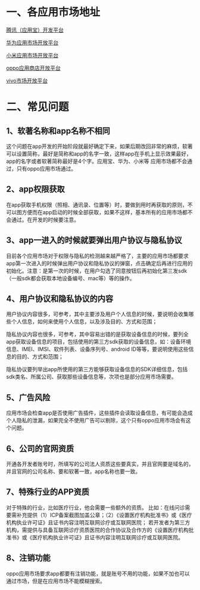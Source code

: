 # 一、各应用市场地址
[腾讯（应用宝）开发平台](https://open.tencent.com/)

[华为应用市场开放平台](https://appgallery.huawei.com/#/Featured )

[小米应用市场开放平台](https://app.mi.com/)

[oppo应用商店开放平台](https://store.oppomobile.com/)

[vivo市场开放平台](https://dev.vivo.com.cn/products/pc/index)
# 二、常见问题
## 1、软著名称和app名称不相同
这个问题在app开发的开始阶段就最好确定下来，如果后期改回非常的麻烦，软著可以设置简称，最好是简称和app的名字一致，这样app在手机上显示效果最好，app的名字或者软著简称最好是4个字。应用宝、华为、小米等
应用市场都不会通过，只有oppo应用市场通过。
## 2、app权限获取
在app获取手机权限（照相、通讯录、位置等）时，要做到用时再获取的原则，不可以图方便而在app启动的时候全部获取，如果不这样，基本所有的应用市场都不会通过。在开发的时候要注意。
## 3、app一进入的时候就要弹出用户协议与隐私协议
目前各个应用市场对于权限与隐私的检测越来越严格了，主要的应用市场都要求app第一次进入的时候弹出用户协议和隐私协议的弹窗，点击确定后再进行应用的初始化。注意：是第一次的时候，在用户勾选了同意按钮后再初始化第三发sdk（一般sdk都会获取本地设备编号、mac等）等的操作。
## 4、用户协议和隐私协议的内容
用户协议内容很多，可参考，其中主要涉及用户个人信息的时候，要说明会收集哪些个人信息，如何来使用个人信息，以及涉及目的、方式和范围；

隐私协议内容也很多，可参考，其中容易出错的是获取设备信息的时候，要列全app获取设备信息的项目，包括使用的第三方sdk获取的设备信息，如：设备环境信息、IMEI、IMSI、软件列表、设备序列号、android ID等等，要说明使用这些信息的目的、方式和范围；

隐私协议要列举出app所使用的第三方能够获取设备信息的SDK详细信息，包括sdk类名、所属公司、获取那些设备信息等，次项也是部分应用市场需要。

## 5、广告风险
应用市场会检查app是否使用广告插件，这些插件会读取设备信息，有可能会造成个人隐私的泄漏，如果完全不使用广告可以剔除，这个只有oppo应用市场会有这个问题。

## 6、公司的官网资质
开通各开发者账号时，所填写的公司法人资质这些要真实，并且官网要是域名的，并且官网的公司名称、要和软著一致，app名称也要一致。

## 7、特殊行业的APP资质
对于特殊的行业，比如医疗行业，他会需要一些额外的资质。
比如：在线问诊需要需补充提供（1）ICP备案截图加盖公章；（2）《设置医疗机构批准书》或《医疗机构执业许可证》且证书内容注明互联网诊疗或互联网医院； 若开发者为第三方机构，需提供与具备互联网诊疗资质医院的合作协议及合作方的《设置医疗机构批准书》或《医疗机构执业许可证》且证书内容注明互联网诊疗或互联网医院。

## 8、注销功能
oppo应用市场要求app都要有注销功能，就是账号不用的功能，如果不加也可以通过市场，但是在应用市场不能模糊搜索。
